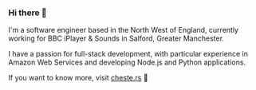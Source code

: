### Hi there 👋

I'm a software engineer based in the North West of England, currently working
for BBC iPlayer & Sounds in Salford, Greater Manchester.

I have a passion for full-stack development, with particular experience in
Amazon Web Services and developing Node.js and Python applications.

If you want to know more, visit [cheste.rs](https://cheste.rs) 🙂
